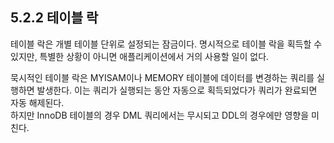 ## 5.2.2 테이블 락
테이블 락은 개별 테이블 단위로 설정되는 잠금이다. 명시적으로 테이블 락을 획득할 수 있지만, 특별한 상황이 아니면 애플리케이션에서 거의 사용할 일이 없다.

묵시적인 테이블 락은 MYISAM이나 MEMORY 테이블에 데이터를 변경하는 쿼리를 실행하면 발생한다. 이는 쿼리가 실행되는 동안 자동으로 획득되었다가 쿼리가 완료되면 자동 해제된다.     
하지만 InnoDB 테이블의 경우 DML 쿼리에서는 무시되고 DDL의 경우에만 영향을 미친다.